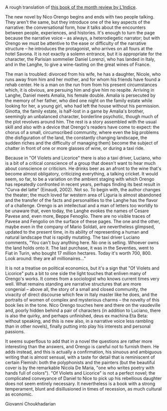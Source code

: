 A rough translation of <a href='http://www.ibs.it/code/9788806162801/orengo-nico/viole-liquirizia.html'>this book of the month review by L'Indice</a>.

The new novel by Nico Orengo begins and ends with two people talking. They aren't the same, but they introduce one of 
the key aspects of the narrative: the conversational form, how it talks about the encounters between people, 
experiences, and histories. It's enough to turn the page because the narrative voice &ndash; as always, a heterodiegetic narrator;
but with Orengo we must be attentive to the ease or difficulty of the narrative structure &ndash; he introduces the
protagonist, who arrives on all fours at the hotel Savona. It is not exactly a solemn entrance, but it is
appropriate for the character, the Parisian sommelier Daniel Lorenzi, who has landed in Italy, and in the Langhe, to give
a wine-tasting on the great wines of France.

The man is troubled: divorced from his wife, he has a daughter, Nicole, who runs away from him and her mother, and for
whom his friends have found a rehab center. He is a man on the run from from his present circumstances which, it is obvious,
are persuing him and give him no respite. Arriving in Langhe, Daniel meets Amalia, his female double. Amalia is persecuted
by the memory of her father, who died one night on the family estate while looking for her, a young girl, who had left the house
without his permission. Ginotta, the family estate, is half-lost in a game by Amalia's brother, seemingly an unbalanced character,
borderline psychotic, though much of the plot revolves around him. The rest is a story assembled with the usual skill and
also with a device that Orengo's readers have come to expect: the chorus of a small, circumscribed community, where even the big
problems (the disfiguration of the land, the constantly changing landscape, the sudden riches and the difficulty of managing them)
become the subject of chatter in front of one or more glasses of wine, or during a taxi ride.

Because in "Of Violets and Licorice" there is also a taxi driver, Luciano, who is a bit of a critical conscience of a group that
doesn't want to hear much about conscience or criticism. He drinks beer as an afront to the wine that's become almost
obligatory, criticizing everything, a talking cricket. It would seem, so far, to be a variation on the ambient staging with which Orengo
has repeatedly confronted in recent years, perhaps finding its best result in "Curva del latte" (Einaudi, 2002). Not so.
To begin with, the author changes the theater; the much loved far western area of Liguria is almost abandoned and the
transfer of the facts and personalities to the Langhe has the flavor of a challenge. Orengo is an intellectual and a man
of letters too worldly to be unaware that, even today, the Langhe evokes the names of Cesare Pavese and, even more, Beppe
Fenoglio. There are no visible traces of Pavese and Fengolio on the surface of these pages. The one and the other, maybe
even in the company of Mario Soldati, are nevertheless glimpsed, updated to the present time, in its ability of representing a human
and natural landscape that is rapidly mutating. The taxi driver Luciano comments, "You can't buy anything here. No one is selling. 
Whoever owns the land holds onto it. The last purchase, it was in the Seventies, went to Fiat in Turin, who bought 17 million hectares. 
Today it's worth 700, 800. Look around: they are all millionaires..."

It is not a treatise on political economics, but it's a sign that "Of Violets and Licorice" puts a bit to one side the light
touches that enliven many of Orengo's works. It comes from a sociologist who knows current times very well. What remains standing
are narrative structures that are more congenial &ndash; above all, the story of a small and closed community, the vivacity of direct
discourse which few in Italy master like he does, and the portraits of women of complex and mysterious charms &ndash; the novelty of this book lies
in the tone. Nico Orengo touches here and there on the vaudeville and, poorly hidden behind a pair of characters (in
addition to Luciano, there is also the quirky, and perhaps unfinished, deus ex machina Eta Beta: without speaking, and this is new also, in a
narrative voice less rambling than in other novels), finally putting into play his interests and personal passions.

It seems superflous to add that in a novel the questions are rather more interesting than the answers, and Orengo is
careful not to furnish them. He adds instead, and this is actually a confirmation, his sinuous and ambiguous writing that
is almost sensual, with a taste for detail that is reminiscent of certain Flemish: both the polyphonists and the painters
(but the beautiful cover is by the remarkable Nicola De Maria, "one who writes poetry with hands full of colors").
"Of Violets and Licorice" is not a perfect novel; the complicated conveyance of Daniel to Nice to pick up his rebellious
daughter does not seem entirely necessary. It nevertheless is a book with a strong temperament, blunt and disillusioned in
times of recession, as much cultural as economic.

Giovanni Choukhadarian
